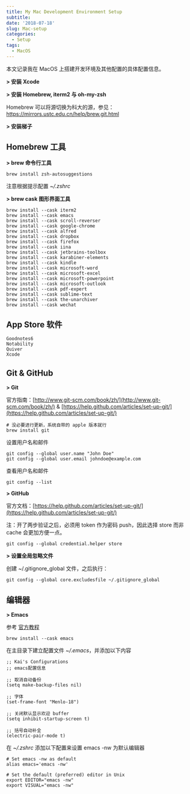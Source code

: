 ```yaml
---
title: My Mac Development Environment Setup
subtitle:
date: '2018-07-18'
slug: Mac-setup
categories:
  - Setup
tags:
  - MacOS
---
```


本文记录我在 MacOS 上搭建开发环境及其他配置的具体配置信息。

**> 安装 Xcode**

**> 安装 Homebrew, iterm2 与 oh-my-zsh**

Homebrew 可以将源切换为科大的源，参见：https://mirrors.ustc.edu.cn/help/brew.git.html

**> 安装梯子**

## Homebrew 工具

**> brew 命令行工具**

    brew install zsh-autosuggestions

注意根据提示配置 *~/.zshrc*

**> brew cask 图形界面工具**

    brew install --cask iterm2
    brew install --cask emacs
    brew install --cask scroll-reverser
    brew install --cask google-chrome
    brew install --cask alfred
    brew install --cask dropbox
    brew install --cask firefox
    brew install --cask iina
    brew install --cask jetbrains-toolbox
    brew install --cask karabiner-elements
    brew install --cask kindle
    brew install --cask microsoft-word
    brew install --cask microsoft-excel
    brew install --cask microsoft-powerpoint
    brew install --cask microsoft-outlook
    brew install --cask pdf-expert
    brew install --cask sublime-text
    brew install --cask the-unarchiver
    brew install --cask wechat

## App Store 软件

    Goodnotes6
    Notability
    Quiver
    Xcode

## Git & GitHub
**> Git**

官方指南：[http://www.git-scm.com/book/zh/](http://www.git-scm.com/book/zh/) & [https://help.github.com/articles/set-up-git/](https://help.github.com/articles/set-up-git/)

    # 没必要进行更新，系统自带的 apple 版本就行
    brew install git

设置用户名和邮件

    git config --global user.name "John Doe"
    git config --global user.email johndoe@example.com

查看用户名和邮件

    git config --list

**> GitHub**

官方文档：[https://help.github.com/articles/set-up-git/](https://help.github.com/articles/set-up-git/)

注：开了两步验证之后，必须用 token 作为密码 push，因此选择 store 而非 cache 会更加方便一点。

    git config --global credential.helper store

**> 设置全局忽略文件**

创建 ~/.gitignore_global 文件，之后执行：

    git config --global core.excludesfile ~/.gitignore_global

## 编辑器

**> Emacs**

参考 [官方教程](http://wikemacs.org/wiki/Installing_Emacs_on_OS_X#Homebrew_recommended_by_brew)

    brew install --cask emacs

在主目录下建立配置文件 *~/.emacs*，并添加以下内容

    ;; Kai's Configurations
    ;; emacs配置信息
    
    ;; 取消自动备份
    (setq make-backup-files nil)
    
    ;; 字体
    (set-frame-font "Menlo-18")
    
    ;; 关闭默认显示欢迎 buffer
    (setq inhibit-startup-screen t)
    
    ;; 括号自动补全
    (electric-pair-mode t)

在 *~/.zshrc* 添加以下配置来设置 emacs -nw 为默认编辑器

    # Set emacs -nw as default
    alias emacs='emacs -nw'
    
    # Set the default (preferred) editor in Unix
    export EDITOR="emacs -nw"
    export VISUAL="emacs -nw"
